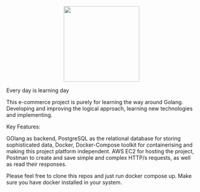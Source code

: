 <p align="center">
  <img src="https://github.com/thompsonemerson/thompsonemerson/raw/master/cover-thompson.png" height="200"/>
</p>

Every day is learning day

This e-commerce project is purely for learning the way around Golang.
Developing and improving the logical approach, learning new technologies and implementing. 

Key Features:

GOlang as backend,
PostgreSQL as the relational database for storing sophisticated data, 
Docker, Docker-Compose toolkit for containerising and making this project platform independent. 
AWS EC2 for hosting the project,
Postman to create and save simple and complex HTTP/s requests, as well as read their responses.

Please feel free to clone this repos and just run docker compose up.
Make sure you have docker installed in your system.

